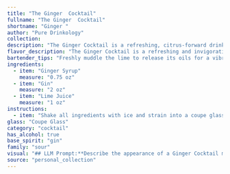 ```yaml
---
title: "The Ginger  Cocktail"
fullname: "The Ginger  Cocktail"
shortname: "Ginger "
author: "Pure Drinkology"
collection:
description: "The Ginger Cocktail is a refreshing, citrus-forward drink belonging to the **Gin Sour** family. Though its exact origin is unknown, its simple combination of gin, citrus, and a sweetening agent echoes the classic Sour formula, popularized in the late 19th century.  "
flavor_description: "The Ginger Cocktail is a refreshing and invigorating blend. The spicy ginger syrup bursts forth, followed by the juniper-forward notes of gin. A bright, tart acidity from lime juice cuts through the sweetness, creating a balanced and complex flavor profile. The overall effect is a vibrant and zesty cocktail with a subtle warmth that lingers on the palate. "
bartender_tips: "Freshly muddle the lime to release its oils for a vibrant aroma. Use a high-quality gin for a clean, balanced flavor. Ensure the ginger syrup is properly balanced - not too sweet or too spicy. Shake vigorously with ice to chill and dilute the cocktail. Strain into a chilled coupe or martini glass, and garnish with a lime wheel for a refreshing finish. "
ingredients:
  - item: "Ginger Syrup"
    measure: "0.75 oz"
  - item: "Gin"
    measure: "2 oz"
  - item: "Lime Juice"
    measure: "1 oz"
instructions:
  - item: "Shake all ingredients with ice and strain into a coupe glass."
glass: "Coupe Glass"
category: "cocktail"
has_alcohol: true
base_spirit: "gin"
family: "sour"
visual: "## LLM Prompt:**Describe the appearance of a Ginger Cocktail made with ginger syrup, gin, and lime juice. Focus on the following aspects:*** **Color:** What is the overall color of the drink? Is it clear, cloudy, or a specific shade? How does the light play on the surface?* **Texture:** Is it still or bubbly? Is there any sediment or cloudiness in the drink? What about the ice?* **Garnish:** What is the garnish used, if any? How does it enhance the visual appeal of the drink? * **Glassware:** What kind of glass is the cocktail served in? Does the glass shape affect the overall presentation? **Example:**Imagine a refreshing ginger cocktail, its pale amber hue glistening under the bar lights. The drink is perfectly clear, with a subtle haze from the ginger syrup. A single, large ice cube chills the liquid, its edges slowly melting, leaving wispy tendrils of cold. A delicate lime wedge, perched on the rim, adds a splash of vibrant green, hinting at the citrusy tang within. "
source: "personal_collection"
---
```



